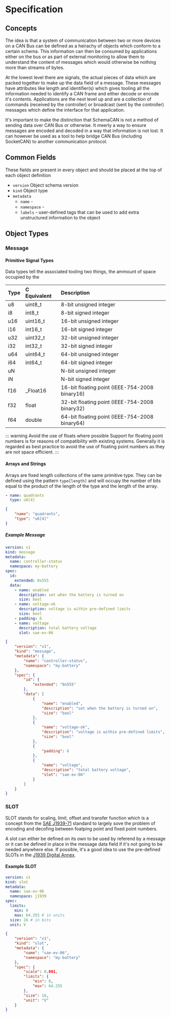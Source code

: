 # Specification

## Concepts

The idea is that a system of communication between two or more devices on a CAN Bus can be defined as a heirachy of objects which conform to a certain schema. This information can then be consumed by applications either on the bus or as part of external monitoring to allow them to understand the content of messages which would otherwise be nothing more than streams of bytes.

At the lowest level there are signals, the actual pieces of data which are packed together to make up the data field of a message. These messages have attributes like length and identifier(s) which gives tooling all the information needed to identify a CAN frame and either decode or encode it's contents. Applications are the next level up and are a collection of commands (received by the controller) or broadcast (sent by the controller) messages which define the interface for that application.

It's important to make the distinction that SchemaCAN is not a method of sending data over CAN Bus or otherwise. It meerly a way to ensure messages are encoded and decoded in a way that information is not lost. It can however be used as a tool to help bridge CAN Bus (including SocketCAN) to another communication protocol.


## Common Fields

These fields are present in every object and should be placed at the top of each object definition

- `version` Object schema version
- `kind` Object type
- `metadata`
	- `name` - 
	- `namespace` - 
	- `labels` - user-defined tags that can be used to add extra unstructured information to the object

## Object Types

### Message

#### Primitive Signal Types

Data types tell the associated tooling two things, the ammount of space occupied by the

| Type | C Equivalent | Description                                    |
|:-----|:-------------|:-----------------------------------------------|
| u8   | uint8_t      | 8-bit unsigned integer                         |
| i8   | int8_t       | 8-bit signed integer                           |
| u16  | uint16_t     | 16-bit unsigned integer                        |
| i16  | int16_t      | 16-bit signed integer                          |
| u32  | uint32_t     | 32-bit unsigned integer                        |
| i32  | int32_t      | 32-bit signed integer                          |
| u64  | uint64_t     | 64-bit unsigned integer                        |
| i64  | int64_t      | 64-bit signed integer                          |
| uN   |              | N-bit unsigned integer                         |
| iN   |              | N-bit signed integer                           |
| f16  | _Float16     | 16-bit floating point (IEEE-754-2008 binary16) |
| f32  | float        | 32-bit floating point (IEEE-754-2008 binary32) |
| f64  | double       | 64-bit floating point (IEEE-754-2008 binary64) |

::: warning Avoid the use of floats where possible
Support for floating point numbers is for reasons of compatibility with existing systems. Generally it is regarded as best practice to avoid the use of floating point numbers as they are not space efficient.
:::

#### Arrays and Strings

Arrays are fixed length collections of the same primitive type. They can be defined using the pattern `type[length]` and will occupy the number of bits equal to the product of the length of the type and the length of the array.

<CodeGroup>
  <CodeGroupItem title="YAML">

```yaml
- name: quadrants
  type: u6[4]
```

  </CodeGroupItem>
  <CodeGroupItem title="JSON">

```json
{
	"name": "quadrants",
	"type": "u6[4]"
}
```

  </CodeGroupItem>
</CodeGroup>

##### Example Message
<CodeGroup>
  <CodeGroupItem title="YAML">

```yaml
version: v1
kind: message
metadata:
  name: controller-status
  namespace: my-battery
spec:
  id:
    extended: 0x555
  data:
    - name: enabled
      description: set when the battery is turned on
      size: bool
    - name: voltage-ok
      description: voltage is within pre-defined limits
      size: bool
    - padding: 6
    - name: voltage
      description: total battery voltage
      slot: sae-ev-06
```

  </CodeGroupItem>
  <CodeGroupItem title="JSON">

```json
{
	"version": "v1",
	"kind": "message",
	"metadata": {
		"name": "controller-status",
		"namespace": "my-battery"
	},
	"spec": {
		"id": {
			"extended": "0x555"
		},
		"data": [
			{
				"name": "enabled",
				"description": "set when the battery is turned on",
				"size": "bool"
			},
			{
				"name": "voltage-ok",
				"description": "voltage is within pre-defined limits",
				"size": "bool"
			},
			{
				"padding": 6
			},
			{
				"name": "voltage",
				"description": "total battery voltage",
				"slot": "sae-ev-06"
			}
		]
	}
}
```

  </CodeGroupItem>
</CodeGroup>


### SLOT

SLOT stands for scaling, limit, offset and transfer function which is a concept from the [SAE J1939-71](https://www.sae.org/standards/content/j1939/71_202002/) standard to largely sove the problem of encoding and decofing between foatping point and fixed point numbers.

A slot can either be defined on its own to be used by referend by a message or it can be defined in place in the message data field if it's not going to be needed anywhere else. If possible, it's a good idea to use the pre-defined SLOTs in the [J1939 Digital Annex](https://www.sae.org/standards/content/j1939da_202201/).

#### Example SLOT
<CodeGroup>
  <CodeGroupItem title="YAML">

```yaml
version: v1
kind: slot
metadata:
  name: sae-ev-06
  namespace: j1939
spec:
  limits:
  	min: 0
  	max: 64.255 # in units
  size: 16 # in bits
  unit: V
```

  </CodeGroupItem>
  <CodeGroupItem title="JSON">

```json
{
	"version": "v1",
	"kind": "slot",
	"metadata": {
		"name": "sae-ev-06",
		"namespace": "my-battery"
	},
	"spec": {
		"scale": 0.001,
		"limits": {
			"min": 0,
			"max": 64.255
		},
		"size": 16,
		"unit": "V"
	}
}
```

  </CodeGroupItem>
</CodeGroup>

